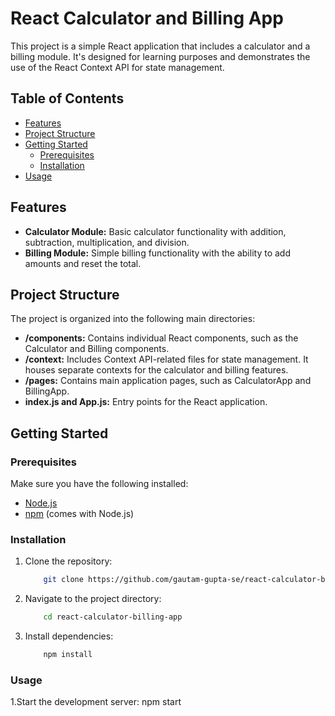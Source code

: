 # React Calculator and Billing App

This project is a simple React application that includes a calculator and a billing module. It's designed for learning purposes and demonstrates the use of the React Context API for state management.

## Table of Contents

- [Features](#features)
- [Project Structure](#project-structure)
- [Getting Started](#getting-started)
  - [Prerequisites](#prerequisites)
  - [Installation](#installation)
- [Usage](#usage)

## Features

- **Calculator Module:** Basic calculator functionality with addition, subtraction, multiplication, and division.
- **Billing Module:** Simple billing functionality with the ability to add amounts and reset the total.

## Project Structure

The project is organized into the following main directories:

- **/components:** Contains individual React components, such as the Calculator and Billing components.
- **/context:** Includes Context API-related files for state management. It houses separate contexts for the calculator and billing features.
- **/pages:** Contains main application pages, such as CalculatorApp and BillingApp.
- **index.js and App.js:** Entry points for the React application.

## Getting Started

### Prerequisites

Make sure you have the following installed:

- [Node.js](https://nodejs.org/)
- [npm](https://www.npmjs.com/) (comes with Node.js)

### Installation

1. Clone the repository:

   ```bash
       git clone https://github.com/gautam-gupta-se/react-calculator-billing-app.git
   ```
2. Navigate to the project directory:
   
    ```bash
        cd react-calculator-billing-app
    ```
3. Install dependencies:
   
    ```bash
        npm install
    ```
### Usage
1.Start the development server:
       npm start
